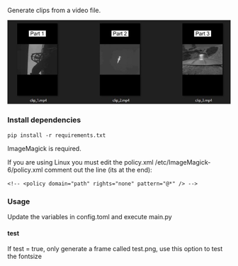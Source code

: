 Generate clips from a video file.



![clips_ss.jpg](assets%2Fclips_ss.jpg)

### Install dependencies

```
pip install -r requirements.txt
```

ImageMagick is required. 

If you are using Linux you must edit the policy.xml
/etc/ImageMagick-6/policy.xml comment out the line (its at the end):
```
<!-- <policy domain="path" rights="none" pattern="@*" /> -->
```

### Usage
Update the variables in config.toml and execute main.py

#### test
If test = true, only generate a frame called test.png, use this option to test the fontsize